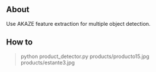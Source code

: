 ## About

Use AKAZE feature extraction for multiple object detection.

## How to

> python product_detector.py products/producto15.jpg products/estante3.jpg
